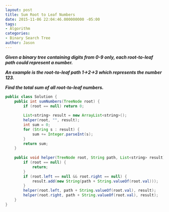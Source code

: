 ```yaml
---
layout: post
title: Sum Root to Leaf Numbers
date: 2015-11-06 22:04:46.000000000 -05:00
tags:
- Algorithm
categories:
- Binary Search Tree
author: Jason
---
```

<p><strong><em>Given a binary tree containing digits from 0-9 only, each root-to-leaf path could represent a number.</p>

An example is the root-to-leaf path 1->2->3 which represents the number 123.</p>
Find the total sum of all root-to-leaf numbers.</em></strong></p>
``` java
public class Solution {
    public int sumNumbers(TreeNode root) {
        if (root == null) return 0;
        
        List<string> result = new ArrayList<string>();
        helper(root, "", result);
        int sum = 0;
        for (String s : result) {
            sum += Integer.parseInt(s);
        }
        return sum;
    }
    
    public void helper(TreeNode root, String path, List<string> result) {
        if (root == null) {
            return;
        }
        if (root.left == null && root.right == null) {
            result.add(new String(path + String.valueOf(root.val)));
        }
        helper(root.left, path + String.valueOf(root.val), result);
        helper(root.right, path + String.valueOf(root.val), result);
    }
}
```

